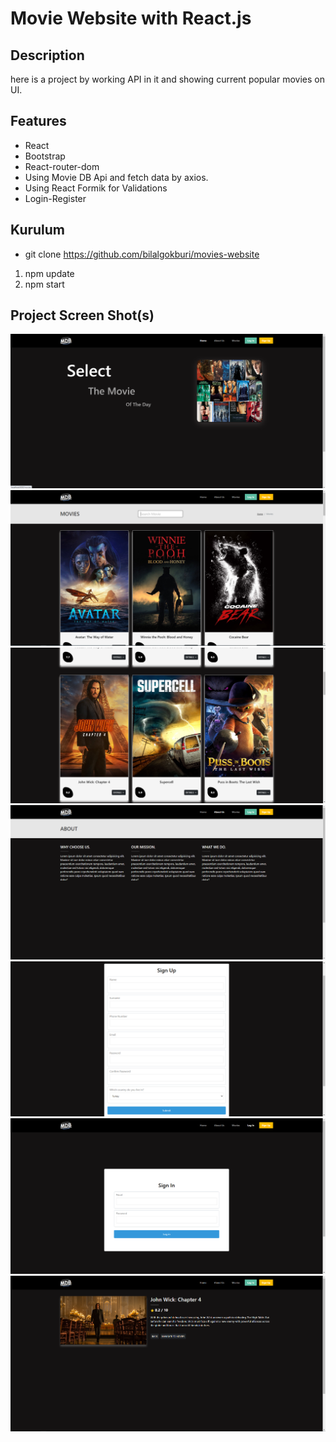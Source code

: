 # Movie Website with React.js

## Description

here is a project by working API in it and showing current popular movies on  UI.  

## Features

- React
- Bootstrap
- React-router-dom
- Using Movie DB Api and fetch data by axios.
- Using React Formik for Validations
- Login-Register

## Kurulum
- git clone https://github.com/bilalgokburi/movies-website
1. npm update 
2. npm start

## Project Screen Shot(s)

![image-1](./images/image-1.png)
![image-2](./images/image-2.png)
![image-3](./images/image-3.png)
![image-4](./images/image-4.png)
![image-5](./images/image-5.png)
![image-6](./images/image-6.png)
![image-7](./images/image-7.png)


